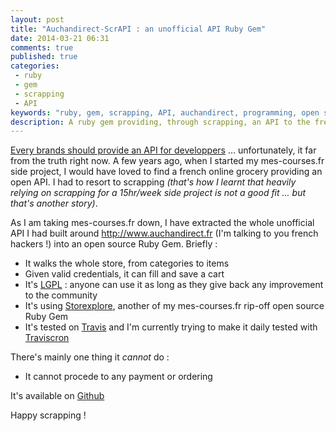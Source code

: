 ```yaml
---
layout: post
title: "Auchandirect-ScrAPI : an unofficial API Ruby Gem"
date: 2014-03-21 06:31
comments: true
published: true
categories:
 - ruby
 - gem
 - scrapping
 - API
keywords: "ruby, gem, scrapping, API, auchandirect, programming, open source, french online grocery, cybermarché"
description: A ruby gem providing, through scrapping, an API to the french www.auchandirect.com online grocery
---
```

[Every brands should provide an API for developpers](http://mashable.com/2011/01/04/brand-open-api-developers/) ... unfortunately, it far from the truth right now. A few years ago, when I started my mes-courses.fr side project, I would have loved to find a french online grocery providing an open API. I had to resort to scrapping *(that's how I learnt that heavily relying on scrapping for a 15hr/week side project is not a good fit ... but that's another story)*.

As I am taking mes-courses.fr down, I have extracted the whole unofficial API I had built around http://www.auchandirect.fr (I'm talking to you french hackers !) into an open source Ruby Gem. Briefly :

* It walks the whole store, from categories to items
* Given valid credentials, it can fill and save a cart
* It's [LGPL](http://choosealicense.com/licenses/lgpl-v3/) : anyone can use it as long as they give back any improvement to the community
* It's using [Storexplore](https://github.com/philou/storexplore), another of my mes-courses.fr rip-off open source Ruby Gem
* It's tested on [Travis](https://travis-ci.org/philou/auchandirect-scrAPI) and I'm currently trying to make it daily tested with [Traviscron](http://traviscron.pythonanywhere.com/)

There's mainly one thing it *cannot* do :

* It cannot procede to any payment or ordering

It's available on [Github](https://github.com/philou/auchandirect-scrAPI)

Happy scrapping !
